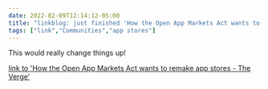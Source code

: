 ```yaml
---
date: 2022-02-09T12:14:12-05:00
title: "linkblog: just finished 'How the Open App Markets Act wants to remake app stores - The Verge'"
tags: ["link","Communities","app stores"]
---
```

This would really change things up!
 
[link to 'How the Open App Markets Act wants to remake app stores - The Verge'](https://www.theverge.com/22914479/open-app-markets-act-legislation-senate-committee-markup-explained)
